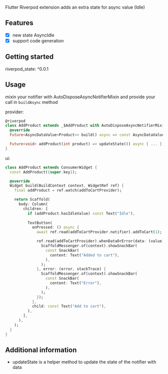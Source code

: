 
Flutter Riverpod extension adds an extra state for async value (Idle)

## Features

- [x] new state AsyncIdle
- [x] support code generation 

## Getting started

riverpod_state: ^0.0.1

## Usage
mixin your notifier with AutoDisposeAsyncNotifierMixin
and provide your call in ```buildAsync``` method 

provider:
```dart
@riverpod
class AddProduct extends _$AddProduct with AutoDisposeAsyncNotifierMixin {
  @override
  Future<AsyncDataValue<Product>> build() async => const AsyncDataValue.idle();

  Future<void> addProduct(int product) => updateState(() async { ... });
}

```

ui:
```dart
class AddProduct extends ConsumerWidget {
  const AddProduct({super.key});

  @override
  Widget build(BuildContext context, WidgetRef ref) {
    final addProduct = ref.watch(addToCartProvider);

    return Scaffold(
      body: Column(
        children: [
          if (addProduct.hasIdleValue) const Text("Idle"),
          
          TextButton(
            onPressed: () async {
              await ref.read(addToCartProvider.notifier).addToCart(1);

              ref.read(addToCartProvider).whenDataOrError(data: (value) {
                ScaffoldMessenger.of(context).showSnackBar(
                  const SnackBar(
                    content: Text("Added to cart"),
                  ),
                );
              }, error: (error, stackTrace) {
                ScaffoldMessenger.of(context).showSnackBar(
                  const SnackBar(
                    content: Text("Error"),
                  ),
                );
              });
            },
            child: const Text("Add to cart"),
          ),
        ],
      ),
    );
  }
}
```

## Additional information

- updateState is a helper method to update the state of the notifier with data